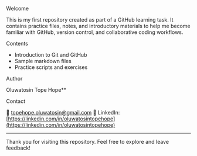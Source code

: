 Welcome

This is my first repository created as part of a GitHub learning task. It contains practice files, notes, and introductory materials to help me become familiar with GitHub, version control, and collaborative coding workflows.

Contents

* Introduction to Git and GitHub
* Sample markdown files
* Practice scripts and exercises

Author

Oluwatosin Tope Hope**

Contact

📧 [topehope.oluwatosin@gmail.com](mailto:topehope.oluwatosin@gmail.com)
🔗 LinkedIn: [https://linkedin.com/in/oluwatosintopehope](https://linkedin.com/in/oluwatosintopehope)

---

Thank you for visiting this repository. Feel free to explore and leave feedback!
